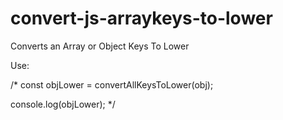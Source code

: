 # convert-js-arraykeys-to-lower
Converts an Array or Object Keys To Lower

Use:

/*
const objLower = convertAllKeysToLower(obj);

console.log(objLower);
*/
